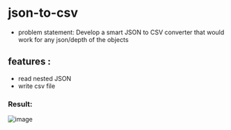 # json-to-csv
- problem statement:
Develop a smart JSON to CSV converter that would work for any json/depth of the objects

## features :
- read nested JSON
- write csv file

### Result:
![image](https://user-images.githubusercontent.com/56374257/196736368-cba81792-8faf-4d7a-b4e2-eca59929bf40.png)
